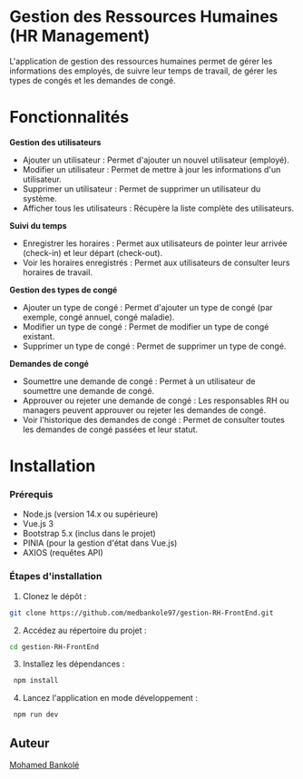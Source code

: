 # Gestion des Ressources Humaines (HR Management)

L'application de gestion des ressources humaines permet de gérer les informations des employés, de suivre leur temps de travail, de gérer les types de congés et les demandes de congé. 

# Fonctionnalités
**Gestion des utilisateurs**
- Ajouter un utilisateur : Permet d'ajouter un nouvel utilisateur (employé).
- Modifier un utilisateur : Permet de mettre à jour les informations d'un utilisateur.
- Supprimer un utilisateur : Permet de supprimer un utilisateur du système.
- Afficher tous les utilisateurs : Récupère la liste complète des utilisateurs.
  
**Suivi du temps**
- Enregistrer les horaires : Permet aux utilisateurs de pointer leur arrivée (check-in) et leur départ (check-out).
- Voir les horaires enregistrés : Permet aux utilisateurs de consulter leurs horaires de travail.
  
**Gestion des types de congé**
- Ajouter un type de congé : Permet d'ajouter un type de congé (par exemple, congé annuel, congé maladie).
- Modifier un type de congé : Permet de modifier un type de congé existant.
- Supprimer un type de congé : Permet de supprimer un type de congé.
  
**Demandes de congé**
- Soumettre une demande de congé : Permet à un utilisateur de soumettre une demande de congé.
- Approuver ou rejeter une demande de congé : Les responsables RH ou managers peuvent approuver ou rejeter les demandes de congé.
- Voir l'historique des demandes de congé : Permet de consulter toutes les demandes de congé passées et leur statut.
# Installation

### Prérequis
- Node.js (version 14.x ou supérieure)
- Vue.js 3 
- Bootstrap 5.x (inclus dans le projet)
- PINIA  (pour la gestion d'état dans Vue.js)
- AXIOS (requêtes API)


### Étapes d'installation

1. Clonez le dépôt :

```bash
git clone https://github.com/medbankole97/gestion-RH-FrontEnd.git
```

2. Accédez au répertoire du projet :

```bash
cd gestion-RH-FrontEnd
```

3. Installez les dépendances :

```bash
 npm install
 ```

4. Lancez l'application en mode développement :

```bash
 npm run dev
```
##  Auteur
[Mohamed Bankolé](https://github.com/medbankole97)


